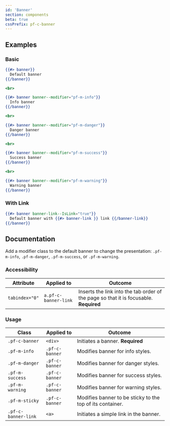 ```yaml
---
id: 'Banner'
section: components
beta: true
cssPrefix: pf-c-banner
---
```


## Examples

### Basic

```hbs
{{#> banner}}
  Default banner
{{/banner}}

<br>

{{#> banner banner--modifier="pf-m-info"}}
  Info banner
{{/banner}}

<br>

{{#> banner banner--modifier="pf-m-danger"}}
  Danger banner
{{/banner}}

<br>

{{#> banner banner--modifier="pf-m-success"}}
  Success banner
{{/banner}}

<br>

{{#> banner banner--modifier="pf-m-warning"}}
  Warning banner
{{/banner}}
```

### With Link

```hbs
{{#> banner banner-link--IsLink="true"}}
  Default banner with {{#> banner-link }} link {{/banner-link}}
{{/banner}}
```

## Documentation

Add a modifier class to the default banner to change the presentation: `.pf-m-info`, `.pf-m-danger`, `.pf-m-success`, or `.pf-m-warning`.

### Accessibility

| Attribute      | Applied to           | Outcome                                                                               |
| -------------- | -------------------- | ------------------------------------------------------------------------------------- |
| `tabindex="0"` | `a.pf-c-banner-link` | Inserts the link into the tab order of the page so that it is focusable. **Required** |

### Usage

| Class               | Applied to     | Outcome                                                   |
| ------------------- | -------------- | --------------------------------------------------------- |
| `.pf-c-banner`      | `<div>`        | Initiates a banner. **Required**                          |
| `.pf-m-info`        | `.pf-c-banner` | Modifies banner for info styles.                          |
| `.pf-m-danger`      | `.pf-c-banner` | Modifies banner for danger styles.                        |
| `.pf-m-success`     | `.pf-c-banner` | Modifies banner for success styles.                       |
| `.pf-m-warning`     | `.pf-c-banner` | Modifies banner for warning styles.                       |
| `.pf-m-sticky`      | `.pf-c-banner` | Modifies banner to be sticky to the top of its container. |
| `.pf-c-banner-link` | `<a>`          | Initiates a simple link in the banner.                    |
